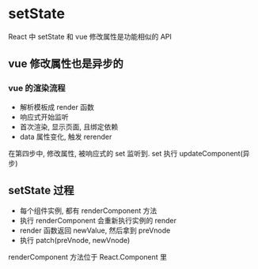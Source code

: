 # setState

React 中 setState 和 vue 修改属性是功能相似的 API

## vue 修改属性也是异步的

### vue 的渲染流程

- 解析模板成 render 函数
- 响应式开始监听
- 首次渲染, 显示页面, 且绑定依赖
- data 属性变化, 触发 rerender

在第四步中, 修改属性, 被响应式的 set 监听到.
set 执行 updateComponent(异步)


## setState 过程

- 每个组件实例, 都有 renderComponent 方法
- 执行 renderComponent 会重新执行实例的 render
- render 函数返回 newValue, 然后拿到 preVnode
- 执行 patch(preVnode, newVnode)

renderComponent 方法位于 React.Component 里
